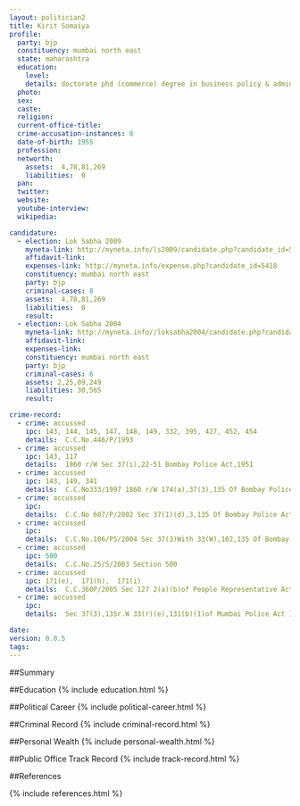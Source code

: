 ```yaml
---
layout: politician2
title: Kirit Somaiya
profile: 
  party: bjp
  constituency: mumbai north east
  state: maharashtra
  education: 
    level: 
    details: doctorate phd (commerce) degree in business policy & administration. subject.  smal investors. university of mumbai. 2005
  photo: 
  sex: 
  caste: 
  religion: 
  current-office-title: 
  crime-accusation-instances: 8
  date-of-birth: 1955
  profession: 
  networth: 
    assets:  4,78,81,269
    liabilities:  0
  pan: 
  twitter: 
  website: 
  youtube-interview: 
  wikipedia: 

candidature: 
  - election: Lok Sabha 2009
    myneta-link: http://myneta.info/ls2009/candidate.php?candidate_id=5418
    affidavit-link: 
    expenses-link: http://myneta.info/expense.php?candidate_id=5418
    constituency: mumbai north east 
    party: bjp
    criminal-cases: 8
    assets:  4,78,81,269
    liabilities:  0
    result:  
  - election: Lok Sabha 2004
    myneta-link: http://myneta.info//loksabha2004/candidate.php?candidate_id=2493
    affidavit-link: 
    expenses-link: 
    constituency: mumbai north east 
    party: bjp
    criminal-cases: 6
    assets: 2,25,09,249
    liabilities: 30,565
    result:  

crime-record: 
  - crime: accussed
    ipc: 143, 144, 145, 147, 148, 149, 332, 395, 427, 452, 454
    details:  C.C.No.446/P/1993  
  - crime: accussed
    ipc: 143, 117
    details:  1860 r/W Sec 37(i),22-51 Bombay Police Act,1951  
  - crime: accussed
    ipc: 143, 149, 341
    details:  C.C.No333/1997 1860 r/W 174(a),37(3),135 Of Bombay Police Act,1951  
  - crime: accussed
    ipc: 
    details:  C.C.No 607/P/2002 Sec 37(1)(d),3,135 Of Bombay Police Act, 1951  
  - crime: accussed
    ipc: 
    details:  C.C.No.106/PS/2004 Sec 37(3)With 33(W),102,135 Of Bombay Police Act, 1951  
  - crime: accussed
    ipc: 500
    details:  C.C.No.25/S/2003 Section 500   
  - crime: accussed
    ipc: 171(e),  171(h),  171(i)
    details:  C.C.360P/2005 Sec 127 2(a)(b)of People Representative Act read With Sec 171(e)(h)(i) of IPC  
  - crime: accussed
    ipc: 
    details:  Sec 37(3),135r.W 33(r)(e),131(b)(1)of Mumbai Police Act 1951  

date: 
version: 0.0.5
tags: 
---
```

##Summary


##Education
{% include education.html %}


##Political Career
{% include political-career.html %}


##Criminal Record
{% include criminal-record.html %}


##Personal Wealth
{% include personal-wealth.html %}


##Public Office Track Record
{% include track-record.html %}


##References


{% include references.html %}